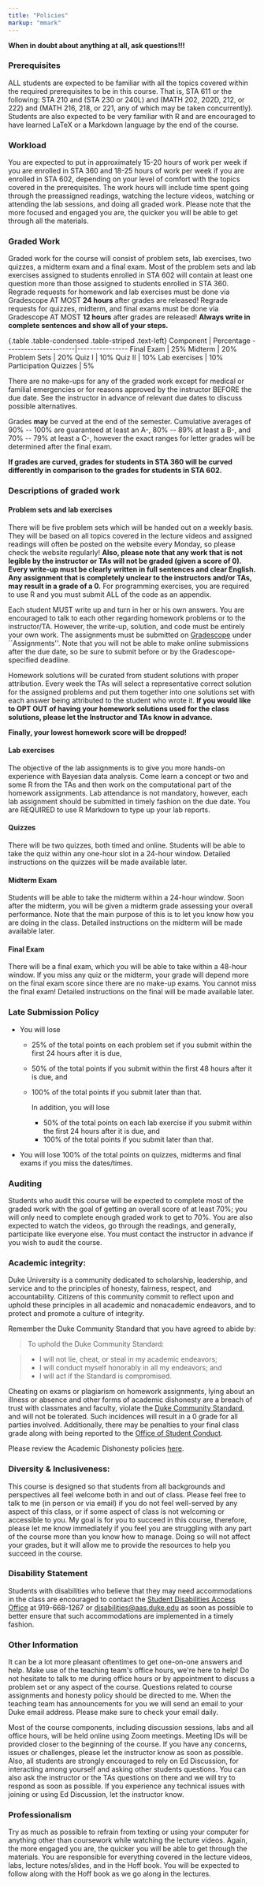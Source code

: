 ```yaml
---
title: "Policies"
markup: "mmark"
---
```


**When in doubt about anything at all, ask questions!!!**


### Prerequisites
ALL students are expected to be familiar with all the topics covered within the required prerequisites to be in this course. That is, STA 611 or the following: STA 210 and (STA 230 or 240L) and (MATH 202, 202D, 212, or 222) and (MATH 216, 218, or 221, any of which may be taken concurrently). Students are also expected to be very familiar with R and are encouraged to have learned LaTeX or a Markdown language by the end of the course.

### Workload

You are expected to put in approximately 15-20 hours of work per week if you are enrolled in STA 360 and 18-25 hours of work per week if you are enrolled in STA 602, depending on your level of comfort with the topics covered in the prerequisites. The work hours will include time spent going through the preassigned readings, watching the lecture videos, watching or attending the lab sessions, and doing all graded work. Please note that the more focused and engaged you are, the quicker you will be able to get through all the materials.

### Graded Work

Graded work for the course will consist of problem sets, lab exercises, two quizzes, a midterm exam and a final exam. Most of the problem sets and lab exercises assigned to students enrolled in STA 602 will contain at least one question more than those assigned to students enrolled in STA 360. Regrade requests for homework and lab exercises must be done via Gradescope AT MOST **24 hours** after grades are released! Regrade requests for quizzes, midterm, and final exams must be done via Gradescope AT MOST **12 hours** after grades are released! **Always write in complete sentences and show all of your steps.**

{.table .table-condensed .table-striped .text-left}
Component             | Percentage
----------------------|----------------
Final Exam | 25%
Midterm | 20%
Problem Sets | 20%
Quiz I | 10%
Quiz II | 10%
Lab exercises | 10%
Participation Quizzes | 5%

There are no make-ups for any of the graded work except for medical or familial emergencies or for reasons approved by the instructor BEFORE the due date. See the instructor in advance of relevant due dates to discuss possible alternatives. 
	
Grades **may** be curved at the end of the semester. Cumulative averages of 90% -- 100% are guaranteed at least an A-, 80% -- 89% at least a B-, and 70% -- 79% at least a C-, however the exact ranges for letter grades will be determined after the final exam.

**If grades are curved, grades for students in STA 360 will be curved differently in comparison to the grades for students in STA 602.**


### Descriptions of graded work

#### Problem sets and lab exercises
There will be five problem sets which will be handed out on a weekly basis. They will be based on all topics covered in the lecture videos and assigned readings will often be posted on the website every Monday, so please check the website regularly!  **Also, please note that any work that is not legible by the instructor or TAs will not be graded (given a score  of 0). Every write-up must be clearly written in full sentences and clear English. Any assignment that is completely unclear to the instructors and/or TAs, may result in a grade of a 0.** For programming exercises, you are required to use R and you must submit ALL of the code as an appendix.  

Each student MUST write up and turn in her or his own answers. You are encouraged to talk to each other regarding homework problems or to the instructor/TA. However, the write-up, solution, and code must be entirely your own work. The assignments must be submitted on [Gradescope](https://www.gradescope.com/courses/77790/assignments) under ``Assignments''. Note that you will not be able to make online submissions after the due date, so be sure to submit before or by the Gradescope-specified deadline.

Homework solutions will be curated from student solutions with proper attribution. Every week the TAs will select a representative correct solution for the assigned problems and put them together into one solutions set with each answer being attributed to the student who wrote it. **If you would like to OPT OUT of having your homework solutions used for the class solutions, please let the Instructor and TAs know in advance.**

**Finally, your lowest homework score will be dropped!**

#### Lab exercises
The objective of the lab assignments is to give you more hands-on experience with Bayesian data analysis.  Come learn a concept or two and some R from the TAs and then work on the computational part of the homework assignments. Lab attendance is not mandatory, however, each lab assignment should be submitted in timely fashion on the due date. You are REQUIRED to use R Markdown to type up your lab reports.

#### Quizzes
There will be two quizzes, both timed and online. Students will be able to take the quiz within any one-hour slot in a 24-hour window. Detailed instructions on the quizzes will be made available later.

#### Midterm Exam
Students will be able to take the midterm within a 24-hour window.  Soon after the midterm, you will be given a midterm grade assessing your overall performance. Note that the main purpose of this is to let you know how you are doing in the class. Detailed instructions on the midterm will be made available later.

#### Final Exam
There will be a final exam, which you will be able to take within a 48-hour window. If you miss any quiz or the midterm, your grade will depend more on the final exam score since there are no make-up exams. You cannot miss the final exam! Detailed instructions on the final will be made available later.


### Late Submission Policy

- You will lose
  + 25% of the total points on each problem set if you submit within the first 24 hours after it is due,
  + 50% of the total points if you submit within the first 48 hours after it is due, and
  + 100% of the total points if you submit later than that.
	
	In addition, you will lose
	+ 50% of the total points on each lab exercise if you submit within the first 24 hours after it is due, and
	+ 100% of the total points if you submit later than that.
	
- You will lose 100% of the total points on quizzes, midterms and final exams if you miss the dates/times.


### Auditing
Students who audit this course will be expected to complete most of the graded work with the goal of getting an overall score of at least 70%; you will only need to complete enough graded work to get to 70%. You are also expected to watch the videos, go through the readings, and generally, participate like everyone else. You must contact the instructor in advance if you wish to audit the course.


### Academic integrity:

Duke University is a community dedicated to scholarship, leadership, and service and to the principles of honesty, fairness, respect, and accountability. Citizens of this community commit to reflect upon and uphold these principles in all academic and nonacademic endeavors, and to protect and promote a culture of integrity.

Remember the Duke Community Standard that you have agreed to abide by:

> To uphold the Duke Community Standard:

> - I will not lie, cheat, or steal in my academic endeavors;
> - I will conduct myself honorably in all my endeavors; and
> - I will act if the Standard is compromised.

Cheating on exams or plagiarism on homework assignments, lying about an illness or absence and other forms of academic dishonesty are a breach of trust with classmates and faculty, violate the <a href="http://www.studentaffairs.duke.edu/conduct/resources/dcs">Duke Community Standard</a>, and will not be tolerated. Such incidences will result in a 0 grade for all parties involved.  Additionally, there may be penalties to your final class grade along with being reported to the <a href="https://studentaffairs.duke.edu/conduct">Office of Student Conduct</a>.

Please review the Academic Dishonesty policies <a href="https://studentaffairs.duke.edu/conduct">here</a>.


### Diversity & Inclusiveness:

This course is designed so that students from all backgrounds and perspectives all feel welcome both in and out of class. Please feel free to talk to me (in person or via email) if you do not feel well-served by any aspect of this class, or if some aspect of class is not welcoming or accessible to you. My goal is for you to succeed in this course, therefore, please let me know immediately if you feel you are struggling with any part of the course more than you know how to manage. Doing so will not affect your grades, but it will allow me to provide the resources to help you succeed in the course.

### Disability Statement
Students with disabilities who believe that they may need accommodations in the class are encouraged to contact the <a href="https://access.duke.edu/students/staff.php">Student Disabilities Access Office</a> at 919-668-1267 or <a href="mailto:disabilities@aas.duke.edu">disabilities@aas.duke.edu</a> as soon as possible to better ensure that such accommodations are implemented in a timely fashion.



### Other Information
It can be a lot more pleasant oftentimes to get one-on-one answers and help. Make use of the teaching team's office hours, we're here to help! Do not hesitate to talk to me during office hours or by appointment to discuss a problem set or any aspect of the course.  Questions related to course assignments and honesty policy should be directed to me. When the teaching team has announcements for you we will send an email to your Duke email address. Please make sure to check your email daily.

Most of the course components, including discussion sessions, labs and all office hours, will be held online using Zoom meetings. Meeting IDs will be provided closer to the beginning of the course. If you have any concerns, issues or challenges, please let the instructor know as soon as possible. Also, all students are strongly encouraged to rely on Ed Discussion, for interacting among yourself and asking other students questions. You can also ask the instructor or the TAs questions on there and we will try to respond as soon as possible.  If you experience any technical issues with joining or using Ed Discussion, let the instructor know.


### Professionalism

Try as much as possible to refrain from texting or using your computer for anything other than coursework while watching the lecture videos. Again, the more engaged you are, the quicker you will be able to get through the materials. You are responsible for everything covered in the lecture videos, labs, lecture notes/slides, and in the Hoff book. You will be expected to follow along with the Hoff book as we go along in the lectures.
